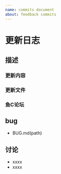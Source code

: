 ```yaml
---
name: commits document
about: feedback commits
---
```

# 更新日志

## 描述

### 更新内容
### 更新文件
### 鱼C论坛

## bug

 - BUG.md(path)


## 讨论

 - xxxx
 - xxxx